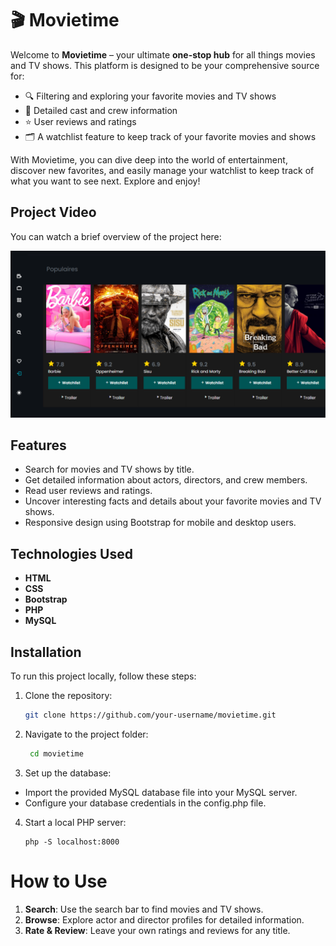 # 🎬 Movietime

Welcome to **Movietime** – your ultimate **one-stop hub** for all things movies and TV shows. This platform is designed to be your comprehensive source for:

- 🔍 Filtering and exploring your favorite movies and TV shows
- 🎥 Detailed cast and crew information
- ⭐ User reviews and ratings
- 🗂️ A watchlist feature to keep track of your favorite movies and shows

With Movietime, you can dive deep into the world of entertainment, discover new favorites, and easily manage your watchlist to keep track of what you want to see next. Explore and enjoy!


## Project Video

You can watch a brief overview of the project here:

[![Watch the video](https://github.com/Mohammed-Am/Movietime/blob/main/design1.png)](https://drive.google.com/file/d/1jFX4_Mex61h1dPYc-7BVOpIsSREnJnl7/view?usp=sharing)





## Features

- Search for movies and TV shows by title.
- Get detailed information about actors, directors, and crew members.
- Read user reviews and ratings.
- Uncover interesting facts and details about your favorite movies and TV shows.
- Responsive design using Bootstrap for mobile and desktop users.

## Technologies Used

- **HTML**
- **CSS**
- **Bootstrap**
- **PHP**
- **MySQL**

## Installation

To run this project locally, follow these steps:

1. Clone the repository:
   ```bash
   git clone https://github.com/your-username/movietime.git

2. Navigate to the project folder:
   ```bash
    cd movietime
   
3. Set up the database:

* Import the provided MySQL database file into your MySQL server.
* Configure your database credentials in the config.php file.
  
4. Start a local PHP server:
   ```
   php -S localhost:8000

# How to Use

1. **Search**: Use the search bar to find movies and TV shows.
2. **Browse**: Explore actor and director profiles for detailed information.
3. **Rate & Review**: Leave your own ratings and reviews for any title.





        
